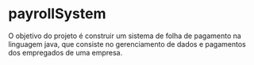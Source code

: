 # payrollSystem
O objetivo do projeto é construir um sistema de folha de pagamento na linguagem java, que consiste no gerenciamento de dados e pagamentos dos empregados de uma empresa.
